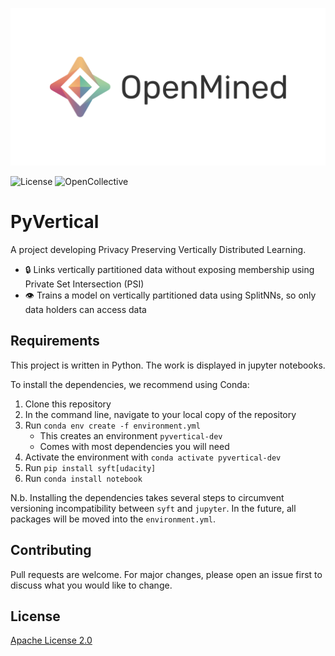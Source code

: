 ![om-logo](https://github.com/OpenMined/design-assets/blob/master/logos/OM/horizontal-primary-trans.png)

![License](https://img.shields.io/github/license/OpenMined/PyVertical)
![OpenCollective](https://img.shields.io/opencollective/all/openmined)

# PyVertical

A project developing Privacy Preserving Vertically Distributed Learning.

- :lock: Links vertically partitioned data
         without exposing membership
         using Private Set Intersection (PSI)
- :eye: Trains a model on vertically partitioned data
        using SplitNNs,
        so only data holders can access data

## Requirements
This project is written in Python.
The work is displayed in jupyter notebooks.

To install the dependencies,
we recommend using Conda:
1. Clone this repository
1. In the command line, navigate to your local copy of the repository
1. Run `conda env create -f environment.yml`
    - This creates an environment `pyvertical-dev`
    - Comes with most dependencies you will need
1. Activate the environment with `conda activate pyvertical-dev`
1. Run `pip install syft[udacity]`
1. Run `conda install notebook`

N.b. Installing the dependencies takes several steps to circumvent versioning incompatibility between
`syft` and `jupyter`.
In the future,
all packages will be moved into the `environment.yml`.

## Contributing
Pull requests are welcome.
For major changes,
please open an issue first to discuss what you would like to change.

## License
[Apache License 2.0](https://choosealicense.com/licenses/apache-2.0/)